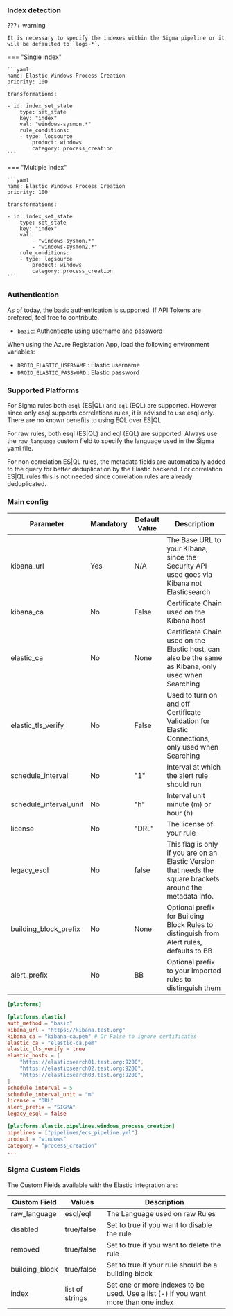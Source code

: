 ### Index detection

???+ warning

    It is necessary to specify the indexes within the Sigma pipeline or it will be defaulted to `logs-*`.

=== "Single index"

    ```yaml
    name: Elastic Windows Process Creation
    priority: 100

    transformations:

    - id: index_set_state
        type: set_state
        key: "index"
        val: "windows-sysmon.*"
        rule_conditions:
        - type: logsource
            product: windows
            category: process_creation
    ```

=== "Multiple index"

    ```yaml
    name: Elastic Windows Process Creation
    priority: 100

    transformations:

    - id: index_set_state
        type: set_state
        key: "index"
        val:
            - "windows-sysmon.*"
            - "windows-sysmon2.*"
        rule_conditions:
        - type: logsource
            product: windows
            category: process_creation
    ```

### Authentication

As of today, the basic authentication is supported. If API Tokens are prefered, feel free to contribute.

- `basic`: Authenticate using username and password

When using the Azure Registation App, load the following environment variables:

- `DROID_ELASTIC_USERNAME` : Elastic username
- `DROID_ELASTIC_PASSWORD` : Elastic password

### Supported Platforms

For Sigma rules both `esql` (ES|QL) and `eql` (EQL) are supported. However since only esql supports correlations rules, it is advised to use esql only. There are no known benefits to using EQL over ES|QL.

For raw rules, both esql (ES|QL) and eql (EQL) are supported. Always use the `raw_language` custom field to specify the language used in the Sigma yaml file.

For non correlation ES|QL rules, the metadata fields are automatically added to the query for better deduplication by the Elastic backend. For correlation ES|QL rules this is not needed since correlation rules are already deduplicated.

### Main config

| Parameter              | Mandatory | Default Value | Description                                                                                                 |
| ---------------------- | --------- | ------------- | ----------------------------------------------------------------------------------------------------------- |
| kibana_url             | Yes       | N/A           | The Base URL to your Kibana, since the Security API used goes via Kibana not Elasticsearch                  |
| kibana_ca              | No        | False         | Certificate Chain used on the Kibana host                                                                   |
| elastic_ca             | No        | None          | Certificate Chain used on the Elastic host, can also be the same as Kibana, only used when Searching        |
| elastic_tls_verify     | No        | False         | Used to turn on and off Certificate Validation for Elastic Connections, only used when Searching            |
| schedule_interval      | No        | "1"           | Interval at which the alert rule should run                                                                 |
| schedule_interval_unit | No        | "h"           | Interval unit minute (m) or hour (h)                                                                        |
| license                | No        | "DRL"         | The license of your rule                                                                                    |
| legacy_esql            | No        | false         | This flag is only if you are on an Elastic Version that needs the square brackets around the metadata info. |
| building_block_prefix  | No        | None          | Optional prefix for Building Block Rules to distinguish from Alert rules, defaults to BB                    |
| alert_prefix           | No        | BB            | Optional prefix to your imported rules to distinguish them                                                  |


```toml
[platforms]

[platforms.elastic]
auth_method = "basic"
kibana_url = "https://kibana.test.org"
kibana_ca = "kibana-ca.pem" # Or False to ignore certificates
elastic_ca = "elastic-ca.pem"
elastic_tls_verify = true
elastic_hosts = [
    "https://elasticsearch01.test.org:9200",
    "https://elasticsearch02.test.org:9200",
    "https://elasticsearch03.test.org:9200",
]
schedule_interval = 5
schedule_interval_unit = "m"
license = "DRL"
alert_prefix = "SIGMA"
legacy_esql = false

[platforms.elastic.pipelines.windows_process_creation]
pipelines = ["pipelines/ecs_pipeline.yml"]
product = "windows"
category = "process_creation"
...
```

### Sigma Custom Fields

The Custom Fields available with the Elastic Integration are:

| Custom Field   | Values          | Description                                                                        |
| -------------- | --------------- | ---------------------------------------------------------------------------------- |
| raw_language   | esql/eql        | The Language used on raw Rules                                                     |
| disabled       | true/false      | Set to true if you want to disable the rule                                        |
| removed        | true/false      | Set to true if you want to delete the rule                                         |
| building_block | true/false      | Set to true if your rule should be a building block                                |
| index          | list of strings | Set one or more indexes to be used. Use a list (-) if you want more than one index |


